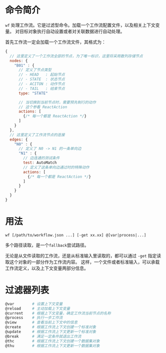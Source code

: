 # 命令简介

`wf` 处理工作流。它是过滤型命令。加载一个工作流配置文件，以及相关上下文变量。
对目标对象执行自动设置或者对关联数据进行自动处理。

首先工作流一定会加载一个工作流文件，其格式为：

```js
{
  // 这里定义了一个工作流全部的节点，为了唯一标识，这里将采用散列存储节点
  nodes: {
    "B01" : {
      // 定义了节点类型
      // - HEAD   : 起始节点
      // - STATE  : 状态节点
      // - ACITON : 动作节点
      // - TAIL   : 结束节点
      type: "STATE"

      // 当切换到当前节点时，需要预先制行的动作
      // 这个参看 ReactAction
      actions: [
        {/* 每一个都是 ReactAction */}
      ]
    }
  },
  // 这里定义了工作流节点的连接
  edges: {
    "N0" : {
      // 定义了 N0 -> N1 的一条单向边
      "N1" : {
        // 边连通的测试条件
        test: AutoMatch
        // 定义了这条单向边通过时的特殊动作
        actions: [
          {/* 每一个都是 ReactAction */}
        ]
      }
    }
  }
}
```
  
# 用法

```
wf [/path/to/workflow.json ...] [-get xx.xx] @[var|process|...]
```

多个路径读取，是一个`fallback`尝试路径。


无论是从文件读取的工作流，还是从标准输入里读取的，都可以通过 `-get` 指定读取这个对象的一部分作为工作流内容。
这样，一个文件或者标准输入，可以承载工作流定义，以及上下文变量两部分信息。

# 过滤器列表

```bash
@var        # 设置上下文变量
@reload     # 主动加载上下文变量
@current    # 根据上下文变量，确定工作流当前节点的名称
@process    # 执行一步工作流
@view       # 查看当前上下文中的信息
@create     # 根据工作流上下文创建一个标准对象
@update     # 根据工作流上下文更新一个标准对象
@break      # 满足一定条件就退出工作流
@thc        # 根据工作流上下文创建一个数据集对象
@thu        # 根据工作流上下文更新一个数据集对象
```

